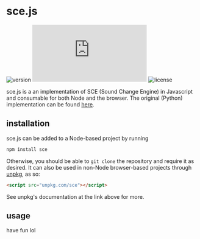 # sce.js
![version](https://img.shields.io/npm/v/sce?style=flat-square) ![travis](https://img.shields.io/travis/auctumnus/sce.js?style=flat-square) ![license](https://img.shields.io/npm/l/sce?style=flat-square)

sce.js is a an implementation of SCE (Sound Change Engine) in Javascript and consumable for both Node and the browser.
The original (Python) implementation can be found [here](https://github.com/KathTheDragon/Conlanger).

## installation
sce.js can be added to a Node-based project by running
```bash
npm install sce
```
Otherwise, you should be able to ``git clone`` the repository and require it as desired.
It can also be used in non-Node browser-based projects through [unpkg](https://unpkg.com), as so:
```html
<script src="unpkg.com/sce"></script>
```
See unpkg's documentation at the link above for more.

## usage
have fun lol